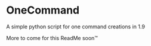 # OneCommand
A simple python script for one command creations in 1.9

More to come for this ReadMe soon™
